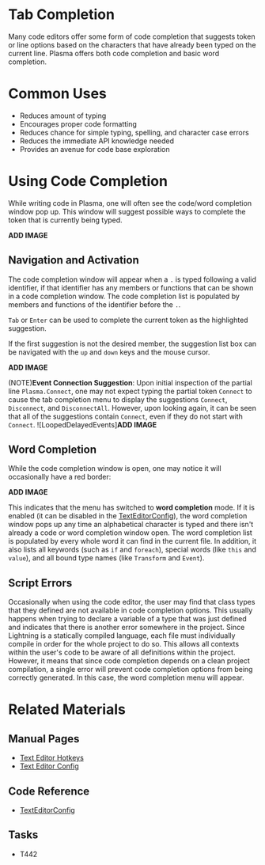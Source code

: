 # Tab Completion

Many code editors offer some form of code completion that suggests token or line options based on the characters that have already been typed on the current line. Plasma offers both code completion and basic word completion.

# Common Uses

- Reduces amount of typing
- Encourages proper code formatting
- Reduces chance for simple typing, spelling, and character case errors
- Reduces the immediate API knowledge needed
- Provides an avenue for code base exploration

# Using Code Completion
While writing code in Plasma, one will often see the code/word completion window pop up. This window will suggest possible ways to complete the token that is currently being typed.



**ADD IMAGE**


## Navigation and Activation
The code completion window will appear when a `.` is typed following a valid identifier, if that identifier has any members or functions that can be shown in a code completion window. The code completion list is populated by members and functions of the identifier before the `.`.

`Tab` or `Enter` can be used to complete the current token as the highlighted suggestion.

If the first suggestion is not the desired member, the suggestion list box can be navigated with the `up` and `down` keys and the mouse cursor.



**ADD IMAGE**


(NOTE)**Event Connection Suggestion**: Upon initial inspection of the partial line `Plasma.Connect`, one may not expect typing the partial token `Connect` to cause the tab completion menu to display the suggestions `Connect`, `Disconnect`, and `DisconnectAll`. However, upon looking again, it can be seen that all of the suggestions contain `Connect`, even if they do not start with `Connect`. ![LoopedDelayedEvents]**ADD IMAGE**

## Word Completion
While the code completion window is open, one may notice it will occasionally have a red border:



**ADD IMAGE**


This indicates that the menu has switched to **word completion** mode. If it is enabled (it can be disabled in the [ TextEditorConfig](https://plasmaengine.github.io/PlasmaDocs/Plasma1/Editor/editor/texteditor/texteditorconfig.markdown)), the word completion window pops up any time an alphabetical character is typed and there isn't already a code or word completion window open. The word completion list is populated by every whole word it can find in the current file. In addition, it also lists all keywords (such as `if` and `foreach`), special words (like `this` and `value`), and all bound type names (like `Transform` and `Event`).

## Script Errors
Occasionally when using the code editor, the user may find that class types that they defined are not available in code completion options. This usually happens when trying to declare a variable of a type that was just defined and indicates that there is another error somewhere in the project. Since Lightning is a statically compiled language, each file must individually compile in order for the whole project to do so. This allows all contexts within the user's code to be aware of all definitions within the project. However, it means that since code completion depends on a clean project compilation, a single error will prevent code completion options from being correctly generated. In this case, the word completion menu will appear.

# Related Materials
## Manual Pages
- [Text Editor Hotkeys](https://plasmaengine.github.io/PlasmaDocs/Plasma1/Editor/editor/texteditor/texteditorhotkeys.markdown)
- [Text Editor Config](https://plasmaengine.github.io/PlasmaDocs/Plasma1/Editor/editor/texteditor/texteditorconfig.markdown)

## Code Reference
- [TextEditorConfig](https://plasmaengine.github.io/PlasmaDocs/Plasma1/C++plasma_editor_documentation/code_reference/class_reference/texteditorconfig.markdown) 

## Tasks
- T442 

 
